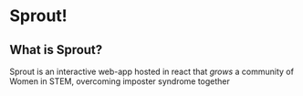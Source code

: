 # Sprout!

## What is Sprout?
Sprout is an interactive web-app hosted in react that *grows* a community of Women in STEM, overcoming imposter syndrome together